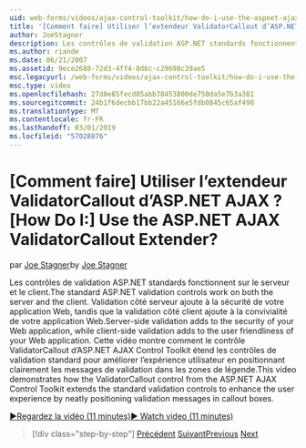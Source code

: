 ```yaml
---
uid: web-forms/videos/ajax-control-toolkit/how-do-i-use-the-aspnet-ajax-validatorcallout-extender
title: '[Comment faire] Utiliser l’extendeur ValidatorCallout d’ASP.NET AJAX ? | Microsoft Docs'
author: JoeStagner
description: Les contrôles de validation ASP.NET standards fonctionnent sur le serveur et le client. Validation côté serveur ajoute à la sécurité de votre application Web, lors de la c...
ms.author: riande
ms.date: 06/21/2007
ms.assetid: 9ece2688-72d3-4ff4-8d6c-c29698c39ae5
msc.legacyurl: /web-forms/videos/ajax-control-toolkit/how-do-i-use-the-aspnet-ajax-validatorcallout-extender
msc.type: video
ms.openlocfilehash: 27d8e85fecd05abb78453800de750da5e7b3a381
ms.sourcegitcommit: 24b1f6decbb17bb22a45166e5fdb0845c65af498
ms.translationtype: MT
ms.contentlocale: fr-FR
ms.lasthandoff: 03/01/2019
ms.locfileid: "57028876"
---
```

<a name="how-do-i-use-the-aspnet-ajax-validatorcallout-extender"></a><span data-ttu-id="75628-105">[Comment faire] Utiliser l’extendeur ValidatorCallout d’ASP.NET AJAX ?</span><span class="sxs-lookup"><span data-stu-id="75628-105">[How Do I:] Use the ASP.NET AJAX ValidatorCallout Extender?</span></span>
====================
<span data-ttu-id="75628-106">par [Joe Stagner](https://github.com/JoeStagner)</span><span class="sxs-lookup"><span data-stu-id="75628-106">by [Joe Stagner](https://github.com/JoeStagner)</span></span>

<span data-ttu-id="75628-107">Les contrôles de validation ASP.NET standards fonctionnent sur le serveur et le client.</span><span class="sxs-lookup"><span data-stu-id="75628-107">The standard ASP.NET validation controls work on both the server and the client.</span></span> <span data-ttu-id="75628-108">Validation côté serveur ajoute à la sécurité de votre application Web, tandis que la validation côté client ajoute à la convivialité de votre application Web.</span><span class="sxs-lookup"><span data-stu-id="75628-108">Server-side validation adds to the security of your Web application, while client-side validation adds to the user friendliness of your Web application.</span></span> <span data-ttu-id="75628-109">Cette vidéo montre comment le contrôle ValidatorCallout d’ASP.NET AJAX Control Toolkit étend les contrôles de validation standard pour améliorer l’expérience utilisateur en positionnant clairement les messages de validation dans les zones de légende.</span><span class="sxs-lookup"><span data-stu-id="75628-109">This video demonstrates how the ValidatorCallout control from the ASP.NET AJAX Control Toolkit extends the standard validation controls to enhance the user experience by neatly positioning validation messages in callout boxes.</span></span>

[<span data-ttu-id="75628-110">&#9654;Regardez la vidéo (11 minutes)</span><span class="sxs-lookup"><span data-stu-id="75628-110">&#9654; Watch video (11 minutes)</span></span>](https://channel9.msdn.com/Blogs/ASP-NET-Site-Videos/how-do-i-use-the-aspnet-ajax-validatorcallout-extender)

> [!div class="step-by-step"]
> <span data-ttu-id="75628-111">[Précédent](how-do-i-use-the-numericupdown-extender-control.md)
> [Suivant](how-do-i-use-the-aspnet-ajax-resizablecontrol-extender.md)</span><span class="sxs-lookup"><span data-stu-id="75628-111">[Previous](how-do-i-use-the-numericupdown-extender-control.md)
[Next](how-do-i-use-the-aspnet-ajax-resizablecontrol-extender.md)</span></span>
